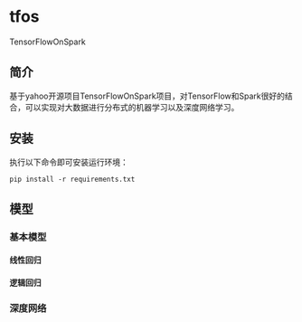 # tfos
TensorFlowOnSpark


## 简介
基于yahoo开源项目TensorFlowOnSpark项目，对TensorFlow和Spark很好的结合，可以实现对大数据进行分布式的机器学习以及深度网络学习。

## 安装
执行以下命令即可安装运行环境：
```
pip install -r requirements.txt
```

## 模型

### 基本模型

#### 线性回归

#### 逻辑回归


### 深度网络

